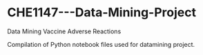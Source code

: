 # CHE1147---Data-Mining-Project
Data Mining Vaccine Adverse Reactions

Compilation of Python notebook files used for datamining project.
